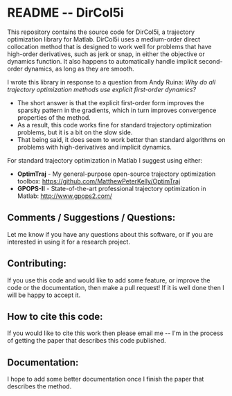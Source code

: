 # README  --  DirCol5i

This repository contains the source code for DirCol5i, a trajectory optimization library for Matlab.
DirCol5i uses a medium-order direct collocation method that is designed to work well for problems
that have high-order derivatives, such as jerk or snap, in either the objective or dynamics function.
It also happens to automatically handle implicit second-order dynamics, as long as they are smooth.

I wrote this library in response to a question from Andy Ruina:
*Why do all trajectory optimization methods use explicit first-order dynamics?*
- The short answer is that the explicit first-order form improves the sparsity pattern in the gradients, which in turn improves convergence properties of the method.
- As a result, this code works fine for standard trajectory optimization problems, but it is a bit on the
slow side.
- That being said, it does seem to work better than standard algorithms on problems with high-derivatives
and implicit dynamics.

For standard trajectory optimization in Matlab I suggest using either:
- **OptimTraj** - My general-purpose open-source trajectory optimization toolbox:
https://github.com/MatthewPeterKelly/OptimTraj
- **GPOPS-II** - State-of-the-art professional trajectory optimization in Matlab:
http://www.gpops2.com/

## Comments / Suggestions / Questions:

Let me know if you have any questions about this software,
or if you are interested in using it for a research project.

## Contributing:

If you use this code and would like to add some feature, or improve the code or the documentation, then make a pull request! If it is well done then I will be happy to accept it.

## How to cite this code:

If you would like to cite this work then please email me  --
I'm in the process of getting the paper that describes this code published.

## Documentation:

I hope to add some better documentation once I finish the paper that describes the method.
